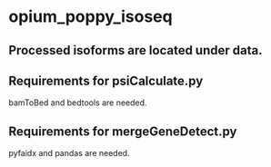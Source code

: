 # opium_poppy_isoseq
## Processed isoforms are located under data.
## Requirements for psiCalculate.py
bamToBed and bedtools are needed.
## Requirements for mergeGeneDetect.py
pyfaidx and pandas are needed.
